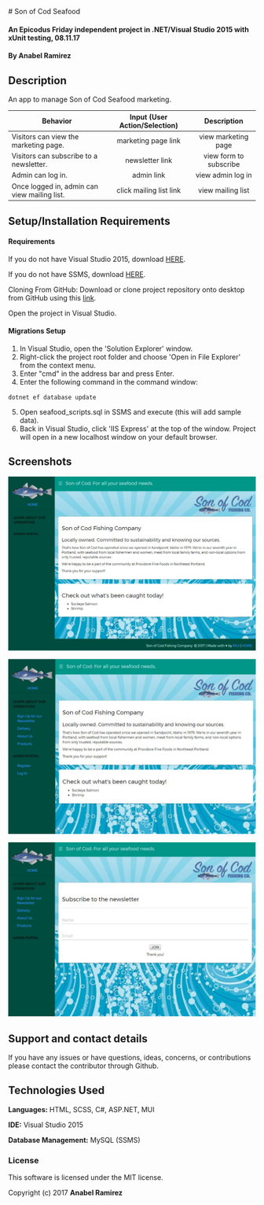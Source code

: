 ﻿﻿# Son of Cod Seafood
#### An Epicodus Friday independent project in .NET/Visual Studio 2015 with xUnit testing, 08.11.17

#### **By Anabel Ramirez**

## Description

An app to manage Son of Cod Seafood marketing.

|Behavior| Input (User Action/Selection) |Description|
|---|:---:|:---:|
|Visitors can view the marketing page.|marketing page link|view marketing page|
|Visitors can subscribe to a newsletter.|newsletter link|view form to subscribe|
|Admin can log in.|admin link|view admin log in|
|Once logged in, admin can view mailing list.|click mailing list link|view mailing list|

## Setup/Installation Requirements

#### Requirements

If you do not have Visual Studio 2015, download [HERE](https://www.visualstudio.com/thank-you-downloading-visual-studio/?sku=Community&rel=15).

If you do not have SSMS, download [HERE](https://docs.microsoft.com/en-us/sql/ssms/download-sql-server-management-studio-ssms).

Cloning From GitHub: Download or clone project repository onto desktop from GitHub using this [link](https://github.com/AnabelGR/Seafood.git).

Open the project in Visual Studio.

#### Migrations Setup

1. In Visual Studio, open the 'Solution Explorer' window.
2. Right-click the project root folder and choose 'Open in File Explorer' from the context menu.
3. Enter "cmd" in the address bar and press Enter.
4. Enter the following command in the command window:
```terminal
dotnet ef database update
```
5. Open seafood_scripts.sql in SSMS and execute (this will add sample data).
6. Back in Visual Studio, click 'IIS Express' at the top of the window. Project will open in a new localhost window on your default browser.

## Screenshots
![Index](screenshots\index.JPG)

![Side Menu Open](screenshots/side_menu-open.JPG)

![Newsletter](screenshots/newsletter.JPG)

## Support and contact details

If you have any issues or have questions, ideas, concerns, or contributions please contact the contributor through Github.

## Technologies Used

**Languages:** HTML, SCSS, C#, ASP.NET, MUI

**IDE:** Visual Studio 2015

**Database Management:** MySQL (SSMS)

### License
This software is licensed under the MIT license.

Copyright (c) 2017 **Anabel Ramirez**
